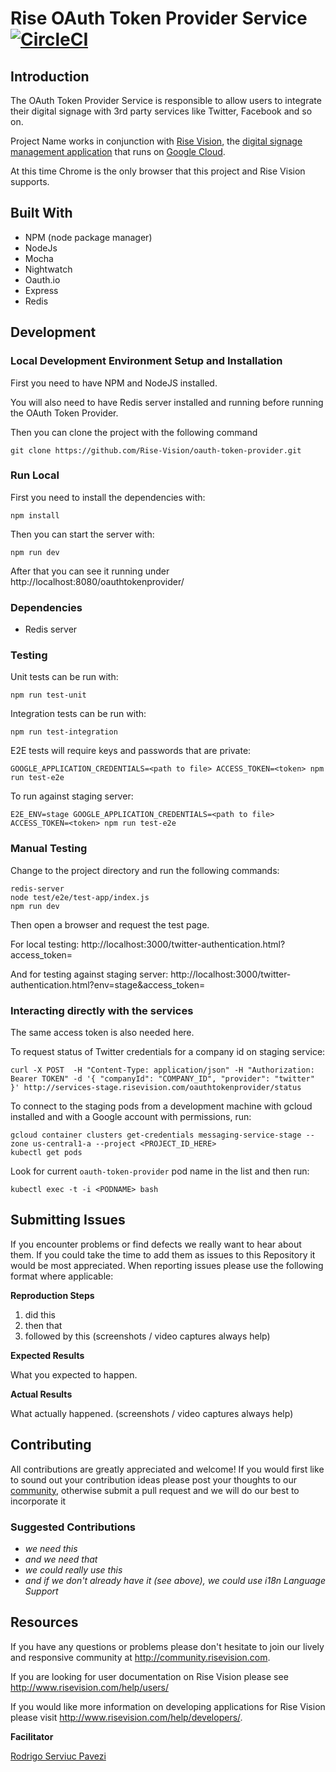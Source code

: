# Rise OAuth Token Provider Service [![CircleCI](https://circleci.com/gh/Rise-Vision/oauth-token-provider/tree/master.svg?style=svg)](https://circleci.com/gh/Rise-Vision/oauth-token-provider/tree/master)

## Introduction

The OAuth Token Provider Service is responsible to allow users to integrate their digital signage with 3rd party services like Twitter, Facebook and so on.

Project Name works in conjunction with [Rise Vision](http://www.risevision.com), the [digital signage management application](http://apps.risevision.com/) that runs on [Google Cloud](https://cloud.google.com).

At this time Chrome is the only browser that this project and Rise Vision supports.

## Built With
- NPM (node package manager)
- NodeJs
- Mocha
- Nightwatch
- Oauth.io
- Express
- Redis

## Development

### Local Development Environment Setup and Installation

First you need to have NPM and NodeJS installed.

You will also need to have Redis server installed and running before running the OAuth Token Provider.

Then you can clone the project with the following command
```
git clone https://github.com/Rise-Vision/oauth-token-provider.git
```

### Run Local
First you need to install the dependencies with:
```
npm install
```

Then you can start the server with:
```
npm run dev
```

After that you can see it running under http://localhost:8080/oauthtokenprovider/

### Dependencies
- Redis server

### Testing
Unit tests can be run with:
```
npm run test-unit
```

Integration tests can be run with:
```
npm run test-integration
```

E2E tests will require keys and passwords that are private:
```
GOOGLE_APPLICATION_CREDENTIALS=<path to file> ACCESS_TOKEN=<token> npm run test-e2e
```

To run against staging server:
```
E2E_ENV=stage GOOGLE_APPLICATION_CREDENTIALS=<path to file> ACCESS_TOKEN=<token> npm run test-e2e
```

### Manual Testing

Change to the project directory and run the following commands:

```
redis-server
node test/e2e/test-app/index.js
npm run dev
```

Then open a browser and request the test page.

For local testing:
  http://localhost:3000/twitter-authentication.html?access_token=<TOKEN>

And for testing against staging server:
  http://localhost:3000/twitter-authentication.html?env=stage&access_token=<TOKEN>

### Interacting directly with the services

The same access token is also needed here.

To request status of Twitter credentials for a company id on staging service:

```
curl -X POST  -H "Content-Type: application/json" -H "Authorization: Bearer TOKEN" -d '{ "companyId": "COMPANY_ID", "provider": "twitter" }' http://services-stage.risevision.com/oauthtokenprovider/status
```

To connect to the staging pods from a development machine with gcloud installed
and with a Google account with permissions, run:

```
gcloud container clusters get-credentials messaging-service-stage --zone us-central1-a --project <PROJECT_ID_HERE>
kubectl get pods
```

Look for current `oauth-token-provider` pod name in the list and then run:

```
kubectl exec -t -i <PODNAME> bash
```

## Submitting Issues
If you encounter problems or find defects we really want to hear about them. If you could take the time to add them as issues to this Repository it would be most appreciated. When reporting issues please use the following format where applicable:

**Reproduction Steps**

1. did this
2. then that
3. followed by this (screenshots / video captures always help)

**Expected Results**

What you expected to happen.

**Actual Results**

What actually happened. (screenshots / video captures always help)

## Contributing
All contributions are greatly appreciated and welcome! If you would first like to sound out your contribution ideas please post your thoughts to our [community](http://community.risevision.com), otherwise submit a pull request and we will do our best to incorporate it

### Suggested Contributions
- *we need this*
- *and we need that*
- *we could really use this*
- *and if we don't already have it (see above), we could use i18n Language Support*

## Resources
If you have any questions or problems please don't hesitate to join our lively and responsive community at http://community.risevision.com.

If you are looking for user documentation on Rise Vision please see http://www.risevision.com/help/users/

If you would like more information on developing applications for Rise Vision please visit http://www.risevision.com/help/developers/.

**Facilitator**

[Rodrigo Serviuc Pavezi](https://github.com/rodrigopavezi "Rodrigo Pavezi")
